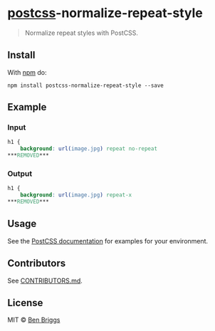 # [postcss][postcss]-normalize-repeat-style

> Normalize repeat styles with PostCSS.

## Install

With [npm](https://npmjs.org/package/postcss-normalize-repeat-style) do:

```
npm install postcss-normalize-repeat-style --save
```

## Example

### Input

```css
h1 {
    background: url(image.jpg) repeat no-repeat
***REMOVED***
```

### Output

```css
h1 {
    background: url(image.jpg) repeat-x
***REMOVED***
```

## Usage

See the [PostCSS documentation](https://github.com/postcss/postcss#usage) for
examples for your environment.

## Contributors

See [CONTRIBUTORS.md](https://github.com/cssnano/cssnano/blob/master/CONTRIBUTORS.md).

## License

MIT © [Ben Briggs](http://beneb.info)

[postcss]: https://github.com/postcss/postcss
